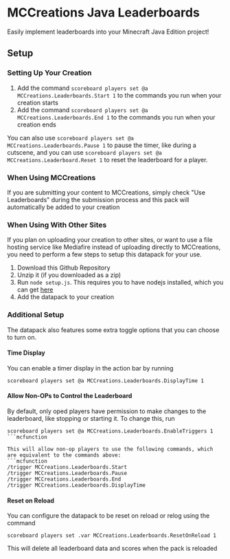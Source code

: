 # MCCreations Java Leaderboards
 Easily implement leaderboards into your Minecraft Java Edition project!

## Setup

### Setting Up Your Creation
1. Add the command `scoreboard players set @a MCCreations.Leaderboards.Start 1` to the commands you run when your creation starts
2. Add the command `scoreboard players set @a MCCreations.Leaderboards.End 1` to the commands you run when your creation ends

You can also use `scoreboard players set @a MCCreations.Leaderboards.Pause 1` to pause the timer, like during a cutscene, and you can use `scoreboard players set @a MCCreations.Leaderboard.Reset 1` to reset the leaderboard for a player.

### When Using MCCreations
If you are submitting your content to MCCreations, simply check "Use Leaderboards" during the submission process and this pack will automatically be added to your creation

### When Using With Other Sites
If you plan on uploading your creation to other sites, or want to use a file hosting service like Mediafire instead of uploading directly to MCCreations, you need to perform a few steps to setup this datapack for your use.

1. Download this Github Repository
2. Unzip it (if you downloaded as a zip)
3. Run `node setup.js`. This requires you to have nodejs installed, which you can get [here](https://nodejs.org)
4. Add the datapack to your creation


### Additional Setup
The datapack also features some extra toggle options that you can choose to turn on.

#### Time Display
You can enable a timer display in the action bar by running
```mcfunction
scoreboard players set @a MCCreations.Leaderboards.DisplayTime 1
```

#### Allow Non-OPs to Control the Leaderboard
By default, only oped players have permission to make changes to the leaderboard, like stopping or starting it. To change this, run
```mcfunction
scoreboard players set @a MCCreations.Leaderboards.EnableTriggers 1
```mcfunction

This will allow non-op players to use the following commands, which are equivalent to the commands above:
```mcfunction
/trigger MCCreations.Leaderboards.Start
/trigger MCCreations.Leaderboards.Pause
/trigger MCCreations.Leaderboards.End
/trigger MCCreations.Leaderboards.DisplayTime
```

#### Reset on Reload
You can configure the datapack to be reset on reload or relog using the command
```mcfunction
scoreboard players set .var MCCreations.Leaderboards.ResetOnReload 1
```
This will delete all leaderboard data and scores when the pack is reloaded
